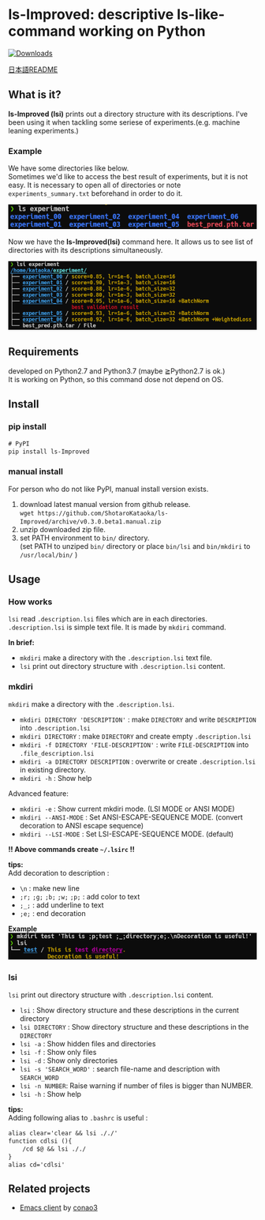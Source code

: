 # ls-Improved: descriptive ls-like-command working on Python
[![Downloads](https://pepy.tech/badge/ls-improved)](https://pepy.tech/project/ls-improved)  

[日本語README](https://github.com/ShotaroKataoka/ls-Improved/blob/master/README.ja.md)

## What is it?
**ls-Improved (lsi)** prints out a directory structure with its descriptions. 
I've been using it when tackling some seriese of experiments.(e.g. machine leaning experiments.)  

### Example
We have some directories like below.  
Sometimes we'd like to access the best result of experiments, but it is not easy.  It is necessary to open all of directories or note `experiments_summary.txt` beforehand in order to do it.  

![ls](https://github.com/ShotaroKataoka/ls-Improved/blob/master/doc/images/ls_using.png)

Now we have the **ls-Improved(lsi)** command here.  It allows us to see list of directories with its descriptions simultaneously.  

![lsi](https://github.com/ShotaroKataoka/ls-Improved/blob/master/doc/images/lsi_using.png)

## Requirements
developed on Python2.7 and Python3.7 (maybe ≧Python2.7 is ok.)  
It is working on Python, so this command dose not depend on OS.  

## Install
### pip install
```
# PyPI
pip install ls-Improved
```

### manual install
For person who do not like PyPI, manual install version exists.  

1. download latest manual version from github release.  
`wget https://github.com/ShotaroKataoka/ls-Improved/archive/v0.3.0.beta1.manual.zip`  
2. unzip downloaded zip file.  
3. set PATH environment to `bin/` directory.  
(set PATH to unziped `bin/` directory or place `bin/lsi` and `bin/mkdiri` to `/usr/local/bin/` )  

## Usage
### How works
`lsi` read `.description.lsi` files which are in each directories.  
`.description.lsi` is simple text file.  It is made by `mkdiri` command.  

**In brief:**
- `mkdiri` make a directory with the `.description.lsi` text file.
- `lsi` print out directory structure with `.description.lsi` content.

### mkdiri
`mkdiri` make a directory with the `.description.lsi`.
- `mkdiri DIRECTORY 'DESCRIPTION'` : make `DIRECTORY` and write `DESCRIPTION` into `.description.lsi`  
- `mkdiri DIRECTORY` : make `DIRECTORY` and create empty `.description.lsi`  
- `mkdiri -f DIRECTORY 'FILE-DESCRIPTION'` : write `FILE-DESCRIPTION` into `.file_description.lsi`  
- `mkdiri -a DIRECTORY DESCRIPTION` : overwrite or create `.description.lsi` in existing directory.  
- `mkdiri -h` : Show help

Advanced feature:
- `mkdiri -e` : Show current mkdiri mode. (LSI MODE or ANSI MODE)
- `mkdiri --ANSI-MODE`  : Set ANSI-ESCAPE-SEQUENCE MODE. (convert decoration to ANSI escape sequence)
- `mkdiri --LSI-MODE`  : Set LSI-ESCAPE-SEQUENCE MODE. (default)

**!! Above commands create `~/.lsirc` !!**

**tips:**  
Add decoration to description :  
- `\n` : make new line
- `;r;` `;g;` `;b;` `;w;` `;p;` : add color to text
- `;_;` : add underline to text
- `;e;` : end decoration

**Example**  
![mkdiri_decoration](https://github.com/ShotaroKataoka/ls-Improved/blob/master/doc/images/mkdiri_decoration.png)  

### lsi
`lsi` print out directory structure with `.description.lsi` content.  
- `lsi` : Show directory structure and these descriptions in the current directory
- `lsi DIRECTORY` : Show directory structure and these descriptions in the `DIRECTORY`
- `lsi -a` : Show hidden files and directories
- `lsi -f` : Show only files
- `lsi -d` : Show only directories
- `lsi -s 'SEARCH_WORD'` : search file-name and description with `SEARCH_WORD`
- `lsi -n NUMBER`: Raise warning if number of files is bigger than NUMBER.
- `lsi -h` : Show help

**tips:**  
Adding following alias to `.bashrc` is useful :  
```
alias clear='clear && lsi ././'
function cdlsi (){
    /cd $@ && lsi ././
}
alias cd='cdlsi'
```

## Related projects
- [Emacs client](https://github.com/conao3/dired-lsi.el) by [conao3](https://github.com/conao3)
